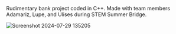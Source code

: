 Rudimentary bank project coded in C++. Made with team members Adamariz, Lupe, and Ulises during STEM Summer Bridge.

![Screenshot 2024-07-29 135205](https://github.com/user-attachments/assets/7c3a7c15-0232-49f9-9f0d-583e9096a91a)
